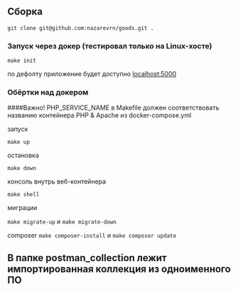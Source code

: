 ## Сборка

`git clone git@github.com:nazarevrn/goods.git .`

### Запуск через докер (тестировал только на Linux-хосте)

`make init`

по дефолту приложение будет доступно <a href="http://localhost:5000">localhost:5000</a>

### Обёртки над докером
####Важно!
PHP_SERVICE_NAME в Makefile должен соответствовать названию контейнера  PHP & Apache из docker-compose.yml

запуск 

`make up`

остановка 

`make down`

консоль внутрь веб-контейнера

`make shell`

миграции

`make migrate-up` и `make migrate-down`

composer
`make composer-install` и `make composer update` 

## В папке postman_collection лежит импортированная коллекция из одноименного ПО
